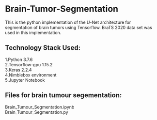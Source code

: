 # Brain-Tumor-Segmentation
This is the python implementation of the U-Net architecture for segmentation of brain tumors using Tensorflow.
BraTS 2020 data set was used in this implementation.

Technology Stack Used:
----------------------
1.Python 3.7.6
<br/>2.Tensorflow-gpu 1.15.2
<br/>3.Keras 2.2.4
<br/>4.Nimblebox environment
<br/>5.Jupyter Notebook

Files for brain tumour segementation:
--------------------------------------
Brain_Tumour_Segmentation.ipynb
<br/>Brain_Tumour_Segmentation.py
